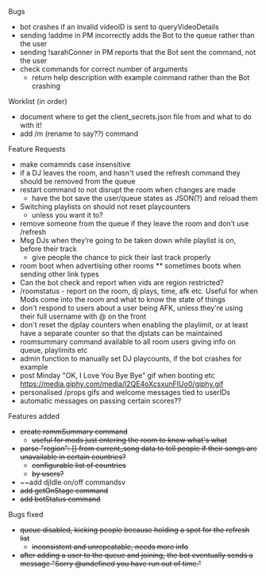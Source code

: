 Bugs
* bot crashes if an invalid videoID is sent to queryVideoDetails
* sending !addme in PM incorrectly adds the Bot to the queue rather than the user
* sending !sarahConner in PM reports that the Bot sent the command, not the user
* check commands for correct number of arguments
  * return help description with example command rather than the Bot crashing

Worklist (in order)
* document where to get the client_secrets.json file from and what to do with it!
* add /m (rename to say??) command

Feature Requests
* make comamnds case insensitive
* if a DJ leaves the room, and hasn't used the refresh command they should be removed from the queue
* restart command to not disrupt the room when changes are made
  * have the bot save the user/queue states as JSON(?) and reload them
* Switching playlists on should not reset playcounters
  * unless you want it to?
* remove someone from the queue if they leave the room and don’t use /refresh
* Msg DJs when they’re going to be taken down while playlist is on, before their track
  * give people the chance to pick their last track properly
* room boot when advertising other rooms
** sometimes boots when sending other link types
* Can the bot check and report when vids are region restricted?
* /roomstatus - report on the room, dj plays, time, afk etc. Useful for when Mods come into the room and what to know the state of things
* don't respond to users about a user being AFK, unless they're using their full username with @ on the front
* don't reset the djplay counters when enabling the playlimit, or at least have a separate counter so that the djstats can be maintained
* roomsummary command available to all room users giving info on queue, playlimits etc
* admin function to manually set DJ playcounts, if the bot crashes for example
* post Minday "OK, I Love You Bye Bye" gif when booting etc
https://media.giphy.com/media/l2QE4oXcsxunFIUo0/giphy.gif
* personalised /props gifs and welcome messages tied to userIDs
* automatic messages on passing certain scores??


Features added
* ~~create rommSummary command~~
  * ~~useful for mods just entering the room to know what's what~~
* ~~parse "region": [] from current_song data to tell people if their songs are unavailable in certain countries?~~
  * ~~configurable list of countries~~
  * ~~by users?~~
* ~~add djIdle on/off commandsv
* ~~add getOnStage command~~
* ~~add botStatus command~~


Bugs fixed
* ~~queue disabled, kicking people because holding a spot for the refresh list~~
  * ~~inconsistent and unrepeatable, needs more info~~
* ~~after adding a user to the queue and joining, the bot eventually sends a message "Sorry @undefined you have run out of time."~~

